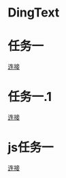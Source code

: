 # DingText
任务一
==
[连接](https://dingyj0604.github.io/DingText/text1.html)

任务一.1
==
[连接](https://dingyj0604.github.io/DingText/text1.1.html)

js任务一
==
[连接](https://dingyj0604.github.io/DingText/text2.html)
